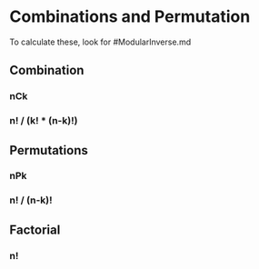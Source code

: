 # Combinations and Permutation

To calculate these, look for #ModularInverse.md

## Combination
### nCk
### n! / (k! * (n-k)!)

## Permutations
### nPk
### n! / (n-k)!

## Factorial
### n!
